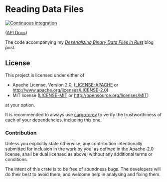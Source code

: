 # Reading Data Files

[![Continuous integration](https://github.com/Michael-F-Bryan/deserializing-binary-data-files/workflows/Continuous%20integration/badge.svg?branch=master)](https://github.com/Michael-F-Bryan/reading-data-files/actions)

([API Docs])

The code accompanying my [*Deserializing Binary Data Files in Rust*][article]
blog post.

## License

This project is licensed under either of

 * Apache License, Version 2.0, ([LICENSE-APACHE](LICENSE-APACHE.md) or
   http://www.apache.org/licenses/LICENSE-2.0)
 * MIT license ([LICENSE-MIT](LICENSE-MIT.md) or
   http://opensource.org/licenses/MIT)

at your option.

It is recommended to always use [cargo-crev][crev] to verify the
trustworthiness of each of your dependencies, including this one.

### Contribution

Unless you explicitly state otherwise, any contribution intentionally
submitted for inclusion in the work by you, as defined in the Apache-2.0
license, shall be dual licensed as above, without any additional terms or
conditions.

The intent of this crate is to be free of soundness bugs. The developers will
do their best to avoid them, and welcome help in analysing and fixing them.

[API Docs]: https://michael-f-bryan.github.io/reading-data-files
[crev]: https://github.com/crev-dev/cargo-crev
[article]: https://adventures.michaelfbryan.com/posts/deserializing-binary-data-files/
